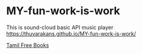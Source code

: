 # MY-fun-work-is-work
This is sound-cloud basic API music player
https://thuvarakans.github.io/MY-fun-work-is-work/

<a href="http://tamilfreebooks.com/"> Tamil Free Books </a>


  
